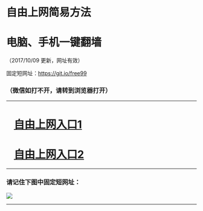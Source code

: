 ﻿# 自由上网简易方法

# 电脑、手机一键翻墙

（2017/10/09 更新，网址有效）

固定短网址：https://git.io/free99

### （微信如打不开，请转到浏览器打开）


***





# &nbsp;&nbsp; <a href="http://ft656119376.fwq-tz-1001.info/fwqtz01.html?t=10090017581 " target="_blank">自由上网入口1</a>
# &nbsp;&nbsp; <a href="http://ft2165232469.fwq-tz-1002.info/fwqtz02.html?t=100900129087 " target="_blank">自由上网入口2</a>
***

### 请记住下图中固定短网址：

<img src="https://s3-us-west-2.amazonaws.com/fwq-1001/yjfq-20170905okok.png" /> 


***

